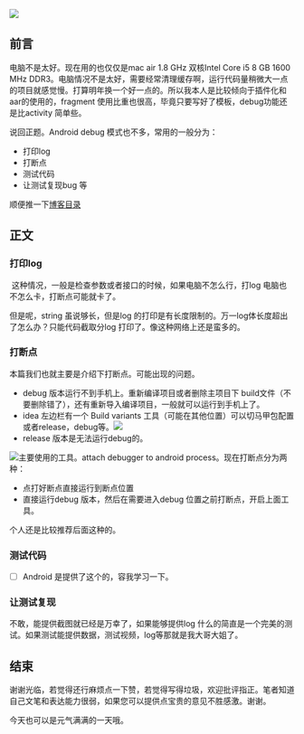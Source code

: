 ![](https://gitee.com/lalalaxiaowifi/pictures/raw/master/image/%E6%97%A5%E5%B8%B8%E6%90%AC%E7%A0%96%E5%A4%B4.png)

## 前言

电脑不是太好。现在用的也仅仅是mac  air 1.8 GHz 双核Intel Core i5 8 GB 1600 MHz DDR3。电脑情况不是太好，需要经常清理缓存啊，运行代码量稍微大一点的项目就感觉慢。打算明年换一个好一点的。所以我本人是比较倾向于插件化和aar的使用的，fragment 使用比重也很高，毕竟只要写好了模板，debug功能还是比activity 简单些。

说回正题。Android debug 模式也不多，常用的一般分为：

- 打印log
- 打断点
- 测试代码
- 让测试复现bug 等 

顺便推一下[博客目录](https://gitee.com/lalalaxiaowifi/pictures) 

## 正文

### 打印log

​	这种情况，一般是检查参数或者接口的时候，如果电脑不怎么行，打log 电脑也不怎么卡，打断点可能就卡了。

但是呢，string 虽说够长，但是log 的打印是有长度限制的。万一log体长度超出了怎么办？只能代码截取分log 打印了。像这种网络上还是蛮多的。

### 打断点

本篇我们也就主要是介绍下打断点。可能出现的问题。

- debug 版本运行不到手机上。重新编译项目或者删除主项目下 build文件（不要删除错了），还有重新导入编译项目，一般就可以运行到手机上了。
- idea 左边栏有一个 Build variants 工具（可能在其他位置）可以切马甲包配置或者release，debug等。![](https://i.loli.net/2020/09/22/SJHqoW5upjYnTPK.png)
- release 版本是无法运行debug的。

![](https://gitee.com/lalalaxiaowifi/pictures/raw/master/image/20200921174309.png)主要使用的工具。attach debugger to  android  process。现在打断点分为两种：

- 点打好断点直接运行到断点位置
- 直接运行debug 版本，然后在需要进入debug 位置之前打断点，开启上面工具。

个人还是比较推荐后面这种的。





### 测试代码

- [ ] Android 是提供了这个的，容我学习一下。

  

### 让测试复现

不敢，能提供截图就已经是万幸了，如果能够提供log 什么的简直是一个完美的测试。如果测试能提供数据，测试视频，log等那就是我大哥大姐了。



## 结束

谢谢光临，若觉得还行麻烦点一下赞，若觉得写得垃圾，欢迎批评指正。笔者知道自己文笔和表达能力很弱，如果您可以提供点宝贵的意见不胜感激。谢谢。

今天也可以是元气满满的一天哦。